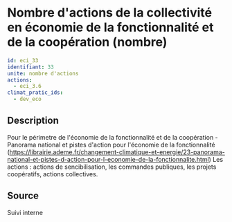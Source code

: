 # Nombre d'actions de la collectivité en économie de la fonctionnalité et de la coopération (nombre)
```yaml
id: eci_33
identifiant: 33
unite: nombre d'actions
actions:
  - eci_3.6
climat_pratic_ids:
  - dev_eco
```
## Description
Pour le périmetre de l'économie de la fonctionnalité et de la coopération - Panorama national et pistes d'action pour l'économie de la fonctionnalité (https://librairie.ademe.fr/changement-climatique-et-energie/23-panorama-national-et-pistes-d-action-pour-l-economie-de-la-fonctionnalite.html) 
Les actions : actions de sencibilisation, les commandes publiques, les projets coopératifs, actions collectives.

## Source
Suivi interne
